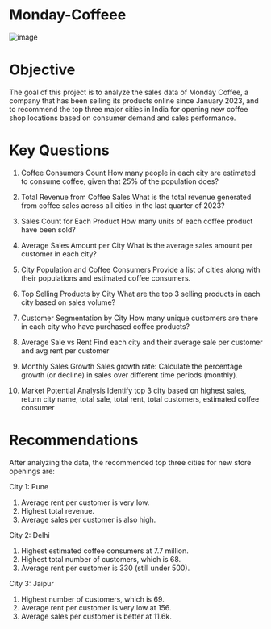 # Monday-Coffeee
![image](https://github.com/user-attachments/assets/b8178aad-8651-458f-8d77-f71688ed298c)

# Objective 
The goal of this project is to analyze the sales data of Monday Coffee, a company that has been selling its products online since January 2023, and to recommend the top three major cities in India for opening new coffee shop locations based on consumer demand and sales performance.

# Key Questions 
1. Coffee Consumers Count
   How many people in each city are estimated to consume coffee, given that 25% of the population does?

2. Total Revenue from Coffee Sales
   What is the total revenue generated from coffee sales across all cities in the last quarter of 2023?

3. Sales Count for Each Product
   How many units of each coffee product have been sold?

4. Average Sales Amount per City
   What is the average sales amount per customer in each city?

5. City Population and Coffee Consumers
   Provide a list of cities along with their populations and estimated coffee consumers.

6. Top Selling Products by City
   What are the top 3 selling products in each city based on sales volume?

7. Customer Segmentation by City
   How many unique customers are there in each city who have purchased coffee products?

8. Average Sale vs Rent
   Find each city and their average sale per customer and avg rent per customer

9. Monthly Sales Growth
   Sales growth rate: Calculate the percentage growth (or decline) in sales over different time periods (monthly).

10. Market Potential Analysis
    Identify top 3 city based on highest sales, return city name, total sale, total rent, total customers, estimated coffee consumer

# Recommendations
After analyzing the data, the recommended top three cities for new store openings are:

City 1: Pune
1. Average rent per customer is very low.
2. Highest total revenue.
3. Average sales per customer is also high.


City 2: Delhi
1. Highest estimated coffee consumers at 7.7 million.
2. Highest total number of customers, which is 68.
3. Average rent per customer is 330 (still under 500).

   
City 3: Jaipur
1. Highest number of customers, which is 69.
2. Average rent per customer is very low at 156.
3. Average sales per customer is better at 11.6k.
